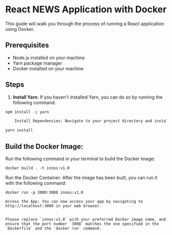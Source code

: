 # React NEWS Application with Docker

This guide will walk you through the process of running a React application using Docker.

## Prerequisites

- Node.js installed on your machine
- Yarn package manager
- Docker installed on your machine

## Steps

1. **Install Yarn**: If you haven't installed Yarn, you can do so by running the following command:

```bash
npm install -g yarn

    Install Dependencies: Navigate to your project directory and install the project dependencies by running:

yarn install
```

## Build the Docker Image:

Run the following command in your terminal to build the Docker image:

```
docker build . -t innos:v1.0
```

Run the Docker Container: After the image has been built, you can run it with the following command:

```
docker run -p 3000:3000 innos:v1.0
```

```
Access the App: You can now access your app by navigating to http://localhost:3000 in your web browser.


Please replace `innos:v1.0` with your preferred Docker image name, and ensure that the port number `3000` matches the one specified in the `Dockerfile` and the `docker run` command.

```
